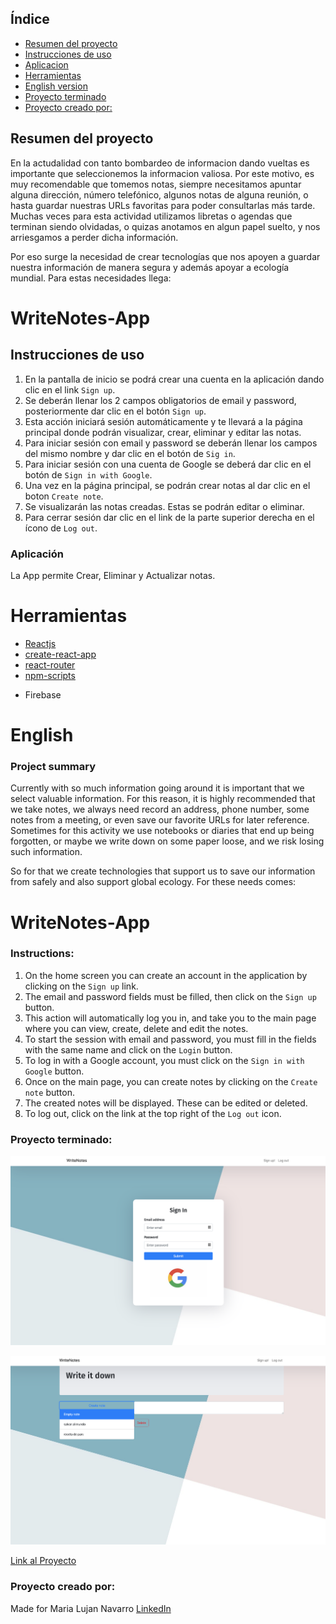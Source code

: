 ## Índice

- [Resumen del proyecto](#resumen-del-proyecto)
- [Instrucciones de uso](#Instrucciones-de-uso)
- [Aplicacion](#Aplicacion)
- [Herramientas](#herramientas)
- [English version](#English)
- [Proyecto terminado](#proyecto-terminado)
- [Proyecto creado por:](#proyecto-creado-por:)

## Resumen del proyecto

En la actudalidad con tanto bombardeo de informacion dando vueltas es importante que seleccionemos
la informacion valiosa. Por este motivo, es muy recomendable que tomemos notas, siempre necesitamos
apuntar alguna dirección, número telefónico, algunos notas de alguna reunión, o hasta guardar
nuestras URLs favoritas para poder consultarlas más tarde. Muchas veces para esta actividad
utilizamos libretas o agendas que terminan siendo olvidadas, o quizas anotamos en algun papel
suelto, y nos arriesgamos a perder dicha información.

Por eso surge la necesidad de crear tecnologías que nos apoyen a guardar nuestra información de
manera segura y además apoyar a ecología mundial. Para estas necesidades llega:

# WriteNotes-App

## Instrucciones de uso

1. En la pantalla de inicio se podrá crear una cuenta en la aplicación dando clic en el link `Sign up`.
2. Se deberán llenar los 2 campos obligatorios de email y password, posteriormente dar clic en el botón `Sign up`.
3. Esta acción iniciará sesión automáticamente y te llevará a la página principal donde podrán visualizar, crear, eliminar y editar las notas.
4. Para iniciar sesión con email y password se deberán llenar los campos del mismo nombre y dar clic en el botón de `Sig in`.
5. Para iniciar sesión con una cuenta de Google se deberá dar clic en el botón de `Sign in with Google`.
6. Una vez en la página principal, se podrán crear notas al dar clic en el boton `Create note`.
7. Se visualizarán las notas creadas. Estas se podrán editar o eliminar.
8. Para cerrar sesión dar clic en el link de la parte superior derecha en el ícono de `Log out`.

### Aplicación

La App permite Crear, Eliminar y Actualizar notas.

# Herramientas

- [Reactjs](https://reactjs.org/)
- [create-react-app](https://create-react-app.dev/docs/getting-started)
- [react-router](https://reacttraining.com/react-router/web/guides/quick-start)
- [npm-scripts](https://docs.npmjs.com/misc/scripts)

* Firebase

# English

### Project summary

Currently with so much information going around it is important that we select
valuable information. For this reason, it is highly recommended that we take notes, we always need
record an address, phone number, some notes from a meeting, or even save
our favorite URLs for later reference. Sometimes for this activity
we use notebooks or diaries that end up being forgotten, or maybe we write down on some paper
loose, and we risk losing such information.

So for that we create technologies that support us to save our information from
safely and also support global ecology. For these needs comes:

# WriteNotes-App

### Instructions:

1. On the home screen you can create an account in the application by clicking on the `Sign up` link.
2. The email and password fields must be filled, then click on the `Sign up` button.
3. This action will automatically log you in, and take you to the main page where you can view, create, delete and edit the notes.
4. To start the session with email and password, you must fill in the fields with the same name and click on the `Login` button.
5. To log in with a Google account, you must click on the `Sign in with Google` button.
6. Once on the main page, you can create notes by clicking on the `Create note` button.
7. The created notes will be displayed. These can be edited or deleted.
8. To log out, click on the link at the top right of the `Log out` icon.

### Proyecto terminado:

![Alt text](/assets/lab-notes1.png?raw=true 'Login Page')

![Alt text](/assets/lab-notes2.png?raw=true 'Main Page')

[Link al Proyecto](https://mynotes-102f5.web.app/login)

### Proyecto creado por:

Made for Maria Lujan Navarro [LinkedIn](https://www.linkedin.com/in/lujan-navarro/)
